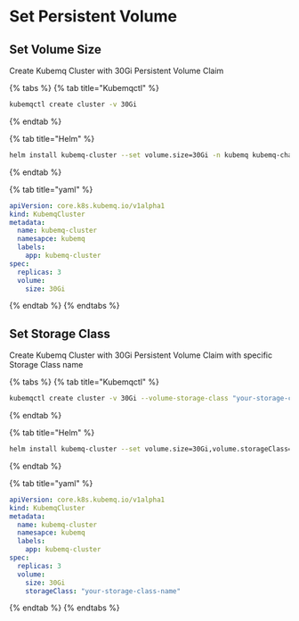 # Set Persistent Volume

## Set Volume Size

Create Kubemq Cluster with 30Gi Persistent Volume Claim

{% tabs %}
{% tab title="Kubemqctl" %}
```bash
kubemqctl create cluster -v 30Gi
```
{% endtab %}

{% tab title="Helm" %}
```bash
helm install kubemq-cluster --set volume.size=30Gi -n kubemq kubemq-charts/kubemq
```
{% endtab %}

{% tab title="yaml" %}
```yaml
apiVersion: core.k8s.kubemq.io/v1alpha1
kind: KubemqCluster
metadata:
  name: kubemq-cluster
  namesapce: kubemq
  labels:
    app: kubemq-cluster
spec:
  replicas: 3
  volume:
    size: 30Gi
```
{% endtab %}
{% endtabs %}

## Set Storage Class
Create Kubemq Cluster with 30Gi Persistent Volume Claim with specific Storage Class name

{% tabs %}
{% tab title="Kubemqctl" %}
```bash
kubemqctl create cluster -v 30Gi --volume-storage-class "your-storage-class-name"
```
{% endtab %}

{% tab title="Helm" %}
```bash
helm install kubemq-cluster --set volume.size=30Gi,volume.storageClass="your-storage-class-name" -n kubemq kubemq-charts/kubemq
```
{% endtab %}

{% tab title="yaml" %}
```yaml
apiVersion: core.k8s.kubemq.io/v1alpha1
kind: KubemqCluster
metadata:
  name: kubemq-cluster
  namesapce: kubemq
  labels:
    app: kubemq-cluster
spec:
  replicas: 3
  volume:
    size: 30Gi
    storageClass: "your-storage-class-name"
```
{% endtab %}
{% endtabs %}
